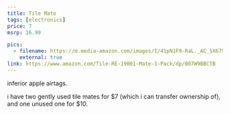 ```yaml
---
title: Tile Mate
tags: [electronics]
price: 7
msrp: 16.99

pics:
  - filename: https://m.media-amazon.com/images/I/41pN1F9-RaL._AC_SX679_.jpg
    external: true
link: https://www.amazon.com/Tile-RE-19001-Mate-1-Pack/dp/B07W9BBCTB
---
```


inferior apple airtags.

i have two gently used tile mates for $7 (which i can transfer ownership of),
and one unused one for $10.
